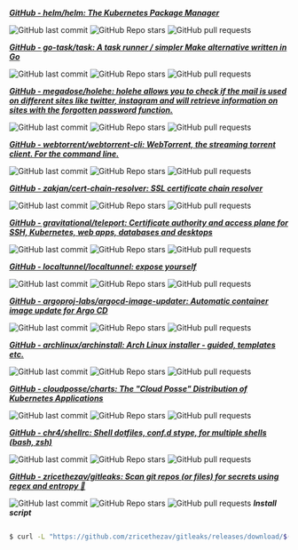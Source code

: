 
[***GitHub - helm/helm: The Kubernetes Package Manager***](https://github.com/helm/helm)

![GitHub last commit](https://img.shields.io/github/last-commit/helm/helm) ![GitHub Repo stars](https://img.shields.io/github/stars/helm/helm?style=social) ![GitHub pull requests](https://img.shields.io/github/issues-pr-raw/helm/helm)


[***GitHub - go-task/task: A task runner / simpler Make alternative written in Go***](https://github.com/go-task/task)

![GitHub last commit](https://img.shields.io/github/last-commit/go-task/task) ![GitHub Repo stars](https://img.shields.io/github/stars/go-task/task?style=social) ![GitHub pull requests](https://img.shields.io/github/issues-pr-raw/go-task/task)


[***GitHub - megadose/holehe: holehe allows you to check if the mail is used on different sites like twitter, instagram and will retrieve information on sites with the forgotten password function.***](https://github.com/megadose/holehe)

![GitHub last commit](https://img.shields.io/github/last-commit/megadose/holehe) ![GitHub Repo stars](https://img.shields.io/github/stars/megadose/holehe?style=social) ![GitHub pull requests](https://img.shields.io/github/issues-pr-raw/megadose/holehe)


[***GitHub - webtorrent/webtorrent-cli: WebTorrent, the streaming torrent client. For the command line.***](https://github.com/webtorrent/webtorrent-cli)

![GitHub last commit](https://img.shields.io/github/last-commit/webtorrent/webtorrent-cli) ![GitHub Repo stars](https://img.shields.io/github/stars/webtorrent/webtorrent-cli?style=social) ![GitHub pull requests](https://img.shields.io/github/issues-pr-raw/webtorrent/webtorrent-cli)


[***GitHub - zakjan/cert-chain-resolver: SSL certificate chain resolver***](https://github.com/zakjan/cert-chain-resolver)

![GitHub last commit](https://img.shields.io/github/last-commit/zakjan/cert-chain-resolver) ![GitHub Repo stars](https://img.shields.io/github/stars/zakjan/cert-chain-resolver?style=social) ![GitHub pull requests](https://img.shields.io/github/issues-pr-raw/zakjan/cert-chain-resolver)


[***GitHub - gravitational/teleport: Certificate authority and access plane for SSH, Kubernetes, web apps, databases and desktops***](https://github.com/gravitational/teleport)

![GitHub last commit](https://img.shields.io/github/last-commit/gravitational/teleport) ![GitHub Repo stars](https://img.shields.io/github/stars/gravitational/teleport?style=social) ![GitHub pull requests](https://img.shields.io/github/issues-pr-raw/gravitational/teleport)


[***GitHub - localtunnel/localtunnel: expose yourself***](https://github.com/localtunnel/localtunnel)

![GitHub last commit](https://img.shields.io/github/last-commit/localtunnel/localtunnel) ![GitHub Repo stars](https://img.shields.io/github/stars/localtunnel/localtunnel?style=social) ![GitHub pull requests](https://img.shields.io/github/issues-pr-raw/localtunnel/localtunnel)


[***GitHub - argoproj-labs/argocd-image-updater: Automatic container image update for Argo CD***](https://github.com/argoproj-labs/argocd-image-updater)

![GitHub last commit](https://img.shields.io/github/last-commit/argoproj-labs/argocd-image-updater) ![GitHub Repo stars](https://img.shields.io/github/stars/argoproj-labs/argocd-image-updater?style=social) ![GitHub pull requests](https://img.shields.io/github/issues-pr-raw/argoproj-labs/argocd-image-updater)


[***GitHub - archlinux/archinstall: Arch Linux installer - guided, templates etc.***](https://github.com/archlinux/archinstall)

![GitHub last commit](https://img.shields.io/github/last-commit/archlinux/archinstall) ![GitHub Repo stars](https://img.shields.io/github/stars/archlinux/archinstall?style=social) ![GitHub pull requests](https://img.shields.io/github/issues-pr-raw/archlinux/archinstall)


[***GitHub - cloudposse/charts: The &quot;Cloud Posse&quot; Distribution of Kubernetes Applications***](https://github.com/cloudposse/charts)

![GitHub last commit](https://img.shields.io/github/last-commit/cloudposse/charts) ![GitHub Repo stars](https://img.shields.io/github/stars/cloudposse/charts?style=social) ![GitHub pull requests](https://img.shields.io/github/issues-pr-raw/cloudposse/charts)


[***GitHub - chr4/shellrc: Shell dotfiles, conf.d stype, for multiple shells (bash, zsh)***](https://github.com/chr4/shellrc)

![GitHub last commit](https://img.shields.io/github/last-commit/chr4/shellrc) ![GitHub Repo stars](https://img.shields.io/github/stars/chr4/shellrc?style=social) ![GitHub pull requests](https://img.shields.io/github/issues-pr-raw/chr4/shellrc)


[***GitHub - zricethezav/gitleaks: Scan git repos (or files) for secrets using regex and entropy 🔑***](https://github.com/zricethezav/gitleaks)

![GitHub last commit](https://img.shields.io/github/last-commit/zricethezav/gitleaks) ![GitHub Repo stars](https://img.shields.io/github/stars/zricethezav/gitleaks?style=social) ![GitHub pull requests](https://img.shields.io/github/issues-pr-raw/zricethezav/gitleaks)
***Install script***

```bash

$ curl -L "https://github.com/zricethezav/gitleaks/releases/download/$(curl -L -s "https://api.github.com/repos/zricethezav/gitleaks/releases/latest" | grep -Poe '"tag_name": "\K.*?(?=")' | head -n 1)/gitleaks_$(curl -L -s "https://api.github.com/repos/zricethezav/gitleaks/releases/latest" | grep -Poe '"tag_name": "\K.*?(?=")' | head -n 1 | cut -c2- )_linux_x64.tar.gz" | sudo tar -C /usr/bin -xzv


```



